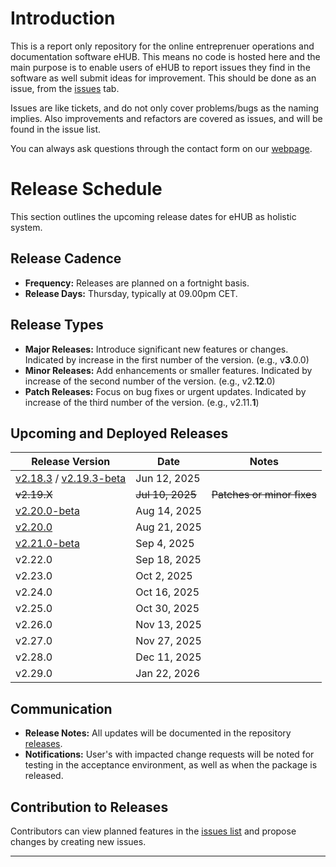 # Introduction
This is a report only repository for the online entreprenuer operations and documentation software eHUB. This means no code is hosted here and the main purpose is to enable users of eHUB to report issues they find in the software as well submit ideas for improvement. This should be done as an issue, from the [issues](https://github.com/studio27se/ehub/issues/) tab.

Issues are like tickets, and do not only cover problems/bugs as the naming implies. Also improvements and refactors are covered as issues, and will be found in the issue list.

You can always ask questions through the contact form on our [webpage](https://studio27.se/contact/).

# Release Schedule

This section outlines the upcoming release dates for eHUB as holistic system.

## Release Cadence
- **Frequency:** Releases are planned on a fortnight basis.
- **Release Days:** Thursday, typically at 09.00pm CET.

## Release Types
- **Major Releases:** Introduce significant new features or changes. Indicated by increase in the first number of the version. (e.g., v**3**.0.0)
- **Minor Releases:** Add enhancements or smaller features. Indicated by increase of the second number of the version. (e.g., v2.**12**.0)
- **Patch Releases:** Focus on bug fixes or urgent updates. Indicated by increase of the third number of the version. (e.g., v2.11.**1**)

## Upcoming and Deployed Releases

| Release Version | Date         | Notes                           |
| --------------- | ------------ | ------------------------------- |
| [v2.18.3](https://github.com/studio27se/ehub/releases/tag/v2.18.3) / [v2.19.3-beta](https://github.com/studio27se/ehub/releases/tag/v2.19.3-beta)| Jun 12, 2025 ||
| <del>v2.19.X</del>         | <del>Jul 10, 2025</del> | <del>Patches or minor fixes</del>          |
| [v2.20.0-beta](https://github.com/studio27se/ehub/releases/tag/v.2.20.0-beta)         | Aug 14, 2025 |          |
| [v2.20.0](https://github.com/studio27se/ehub/releases/tag/v2.20.0)         | Aug 21, 2025 |         |
|[v2.21.0-beta](https://github.com/studio27se/ehub/releases/tag/v.21.0-beta)|Sep 4, 2025||
|v2.22.0|Sep 18, 2025||
|v2.23.0|Oct 2, 2025||
|v2.24.0|Oct 16, 2025||
|v2.25.0|Oct 30, 2025||
|v2.26.0|Nov 13, 2025||
|v2.27.0|Nov 27, 2025||
|v2.28.0|Dec 11, 2025||
|v2.29.0|Jan 22, 2026||




## Communication
- **Release Notes:** All updates will be documented in the repository [releases](https://github.com/studio27se/ehub/releases).
- **Notifications:** User's with impacted change requests will be noted for testing in the acceptance environment, as well as when the package is released.

## Contribution to Releases
Contributors can view planned features in the [issues list](https://github.com/studio27se/ehub/issues/) and propose changes by creating new issues.

---

